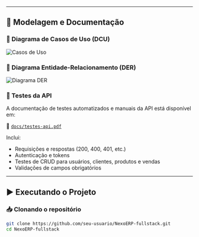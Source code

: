 
---

## 🧩 Modelagem e Documentação

### 📌 Diagrama de Casos de Uso (DCU)
![Casos de Uso](./docs/DCU.png)

### 📌 Diagrama Entidade-Relacionamento (DER)
![Diagrama DER](./docs/diagrama.png)

### 📌 Testes da API
A documentação de testes automatizados e manuais da API está disponível em:

📄 [`docs/testes-api.pdf`](./docs/testes-api.pdf)

Inclui:
- Requisições e respostas (200, 400, 401, etc.)
- Autenticação e tokens
- Testes de CRUD para usuários, clientes, produtos e vendas
- Validações de campos obrigatórios

---

## ▶️ Executando o Projeto

### 📥 Clonando o repositório

```bash
git clone https://github.com/seu-usuario/NexoERP-fullstack.git
cd NexoERP-fullstack
